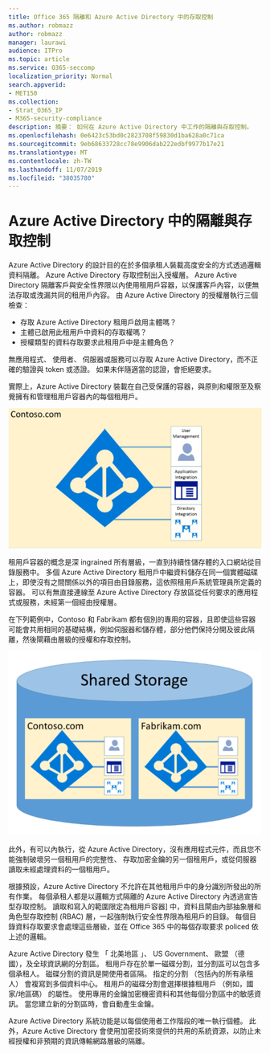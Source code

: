 ```yaml
---
title: Office 365 隔離和 Azure Active Directory 中的存取控制
ms.author: robmazz
author: robmazz
manager: laurawi
audience: ITPro
ms.topic: article
ms.service: O365-seccomp
localization_priority: Normal
search.appverid:
- MET150
ms.collection:
- Strat_O365_IP
- M365-security-compliance
description: 摘要： 如何在 Azure Active Directory 中工作的隔離與存取控制。
ms.openlocfilehash: 0e6423c53bd0c2823708f59830d1ba628a0c71ca
ms.sourcegitcommit: 9eb68633728cc78e9906dab222edbf9977b17e21
ms.translationtype: MT
ms.contentlocale: zh-TW
ms.lasthandoff: 11/07/2019
ms.locfileid: "38035780"
---
```

# <a name="isolation-and-access-control-in-azure-active-directory"></a>Azure Active Directory 中的隔離與存取控制

Azure Active Directory 的設計目的在於多個承租人裝載高度安全的方式透過邏輯資料隔離。 Azure Active Directory 存取控制出入授權層。 Azure Active Directory 隔離客戶與安全性界限以內使用租用戶容器，以保護客戶內容，以便無法存取或洩漏共同的租用戶內容。 由 Azure Active Directory 的授權層執行三個檢查：

- 存取 Azure Active Directory 租用戶啟用主體嗎？
- 主體已啟用此租用戶中資料的存取權嗎？
- 授權類型的資料存取要求此租用戶中是主體角色？

無應用程式、 使用者、 伺服器或服務可以存取 Azure Active Directory，而不正確的驗證與 token 或憑證。 如果未伴隨適當的認證，會拒絕要求。

實際上，Azure Active Directory 裝載在自己受保護的容器，與原則和權限至及察覺擁有和管理租用戶容器內的每個租用戶。
 
![Azure 容器](media/office-365-isolation-azure-container.png)

租用戶容器的概念是深 ingrained 所有層級，一直到持續性儲存體的入口網站從目錄服務中。 多個 Azure Active Directory 租用戶中繼資料儲存在同一個實體磁碟上，即使沒有之間關係以外的項目由目錄服務，這依照租用戶系統管理員所定義的容器。 可以有無直接連線至 Azure Active Directory 存放區從任何要求的應用程式或服務，未經第一個經由授權層。

在下列範例中，Contoso 和 Fabrikam 都有個別的專用的容器，且即使這些容器可能會共用相同的基礎結構，例如伺服器和儲存體，部分他們保持分開及彼此隔離，然後閘藉由層級的授權和存取控制。
 
![Azure 的專用的容器](media/office-365-isolation-azure-dedicated-containers.png)

此外，有可以內執行，從 Azure Active Directory，沒有應用程式元件，而且您不能強制破壞另一個租用戶的完整性、 存取加密金鑰的另一個租用戶，或從伺服器讀取未經處理資料的一個租用戶。

根據預設，Azure Active Directory 不允許在其他租用戶中的身分識別所發出的所有作業。 每個承租人都是以邏輯方式隔離的 Azure Active Directory 內透過宣告型存取控制。 讀取和寫入的範圍限定為租用戶容器] 中，資料且閘由內部抽象層和角色型存取控制 (RBAC) 層，一起強制執行安全性界限為租用戶的目錄。 每個目錄資料存取要求會處理這些層級，並在 Office 365 中的每個存取要求 policed 依上述的邏輯。

Azure Active Directory 發生 「 北美地區 」、 US Government、 歐盟 （德國），及全球資訊網的分割區。 租用戶存在於單一磁碟分割，並分割區可以包含多個承租人。 磁碟分割的資訊是開使用者區隔。 指定的分割 （包括內的所有承租人） 會複寫到多個資料中心。 租用戶的磁碟分割會選擇根據租用戶 （例如，國家/地區碼） 的屬性。 使用專用的金鑰加密機密資料和其他每個分割區中的敏感資訊。 當您建立新的分割區時，會自動產生金鑰。

Azure Active Directory 系統功能是以每個使用者工作階段的唯一執行個體。 此外，Azure Active Directory 會使用加密技術來提供的共用的系統資源，以防止未經授權和非預期的資訊傳輸網路層級的隔離。
